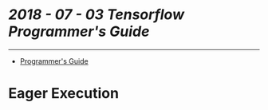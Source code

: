 # ___2018 - 07 - 03 Tensorflow Programmer's Guide___
***
- [Programmer's Guide](https://www.tensorflow.org/programmers_guide/)

#  Eager Execution
